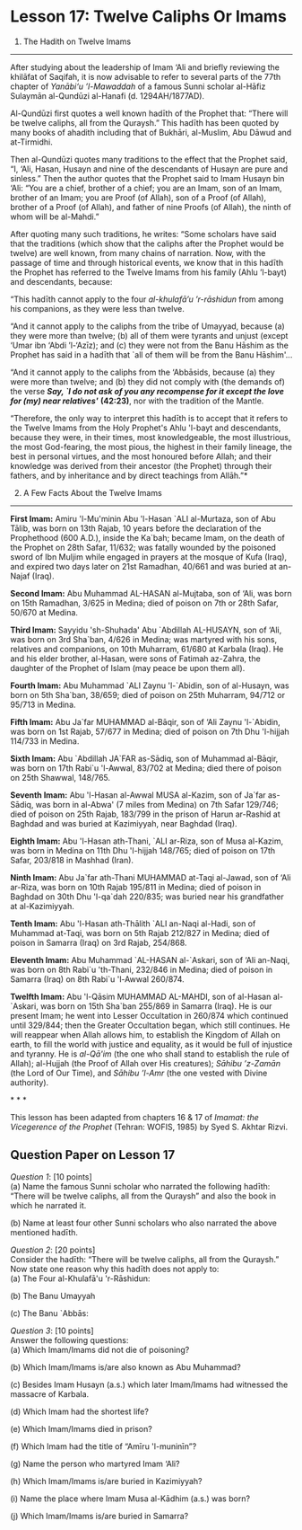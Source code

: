Lesson 17: Twelve Caliphs Or Imams
==================================

1. The Hadith on Twelve Imams
-----------------------------

After studying about the leadership of Imam ‘Ali and briefly reviewing
the khilāfat of Saqifah, it is now advisable to refer to several parts
of the 77th chapter of *Yanābi‘u ’l-Mawaddah* of a famous Sunni scholar
al-Hāfiz Sulaymān al-Qundūzi al-Hanafi (d. 1294AH/1877AD).

Al-Qundūzi first quotes a well known hadīth of the Prophet that: “There
will be twelve caliphs, all from the Quraysh.” This hadīth has been
quoted by many books of ahadith including that of Bukhāri, al-Muslim,
Abu Dāwud and at-Tirmidhi.

Then al-Qundūzi quotes many traditions to the effect that the Prophet
said, “I, ‘Ali, Hasan, Husayn and nine of the descendants of Husayn are
pure and sinless.” Then the author quotes that the Prophet said to Imam
Husayn bin ‘Ali: “You are a chief, brother of a chief; you are an Imam,
son of an Imam, brother of an Imam; you are Proof (of Allah), son of a
Proof (of Allah), brother of a Proof (of Allah), and father of nine
Proofs (of Allah), the ninth of whom will be al-Mahdi.”

After quoting many such traditions, he writes: “Some scholars have said
that the traditions (which show that the caliphs after the Prophet would
be twelve) are well known, from many chains of narration. Now, with the
passage of time and through historical events, we know that in this
hadīth the Prophet has referred to the Twelve Imams from his family
(Ahlu ’l-bayt) and descendants, because:

“This hadīth cannot apply to the four *al-khulafā’u ’r-rāshidun* from
among his companions, as they were less than twelve.

“And it cannot apply to the caliphs from the tribe of Umayyad, because
(a) they were more than twelve; (b) all of them were tyrants and unjust
(except ‘Umar ibn ‘Abdi ’l-‘Azīz); and (c) they were not from the Banu
Hāshim as the Prophet has said in a hadīth that \`all of them will be
from the Banu Hāshim'...

“And it cannot apply to the caliphs from the ‘Abbāsids, because (a) they
were more than twelve; and (b) they did not comply with (the demands of)
the verse ***Say, \`I do not ask of you any recompense for it except the
love for (my) near relatives'*** **(42:23)**, nor with the tradition of
the Mantle.

“Therefore, the only way to interpret this hadīth is to accept that it
refers to the Twelve Imams from the Holy Prophet's Ahlu 'l-bayt and
descendants, because they were, in their times, most knowledgeable, the
most illustrious, the most God-fearing, the most pious, the highest in
their family lineage, the best in personal virtues, and the most
honoured before Allah; and their knowledge was derived from their
ancestor (the Prophet) through their fathers, and by inheritance and by
direct teachings from Allāh.”\*

2. A Few Facts About the Twelve Imams
-------------------------------------

**First Imam:** Amiru 'l-Mu'minin Abu 'l-Hasan \`ALI al-Murtaza, son of
Abu Tālib, was born on 13th Rajab, 10 years before the declaration of
the Prophethood (600 A.D.), inside the Ka\`bah; became Imam, on the
death of the Prophet on 28th Safar, 11/632; was fatally wounded by the
poisoned sword of Ibn Muljim while engaged in prayers at the mosque of
Kufa (Iraq), and expired two days later on 21st Ramadhan, 40/661 and was
buried at an-Najaf (Iraq).

**Second Imam:** Abu Muhammad AL-HASAN al-Mujtaba, son of ‘Ali, was born
on 15th Ramadhan, 3/625 in Medina; died of poison on 7th or 28th Safar,
50/670 at Medina.

**Third Imam:** Sayyidu 'sh-Shuhada' Abu \`Abdillah AL-HUSAYN, son of
‘Ali, was born on 3rd Sha\`ban, 4/626 in Medina; was martyred with his
sons, relatives and companions, on 10th Muharram, 61/680 at Karbala
(Iraq). He and his elder brother, al-Hasan, were sons of Fatimah
az-Zahra, the daughter of the Prophet of Islam (may peace be upon them
all).

**Fourth Imam:** Abu Muhammad \`ALI Zaynu 'l-\`Abidin, son of al-Husayn,
was born on 5th Sha\`ban, 38/659; died of poison on 25th Muharram,
94/712 or 95/713 in Medina.

**Fifth Imam:** Abu Ja\`far MUHAMMAD al-Bāqir, son of ‘Ali Zaynu
'l-\`Abidin, was born on 1st Rajab, 57/677 in Medina; died of poison on
7th Dhu 'l-hijjah 114/733 in Medina.

**Sixth Imam:** Abu \`Abdillah JA\`FAR as-Sādiq, son of Muhammad
al-Bāqir, was born on 17th Rabi\`u 'l-Awwal, 83/702 at Medina; died
there of poison on 25th Shawwal, 148/765.

**Seventh Imam:** Abu 'l-Hasan al-Awwal MUSA al-Kazim, son of Ja\`far
as-Sādiq, was born in al-Abwa' (7 miles from Medina) on 7th Safar
129/746; died of poison on 25th Rajab, 183/799 in the prison of Harun
ar-Rashid at Baghdad and was buried at Kazimiyyah, near Baghdad (Iraq).

**Eighth Imam:** Abu 'l-Hasan ath-Thani, \`ALI ar-Riza, son of Musa
al-Kazim, was born in Medina on 11th Dhu 'l-hijjah 148/765; died of
poison on 17th Safar, 203/818 in Mashhad (Iran).

**Ninth Imam:** Abu Ja\`far ath-Thani MUHAMMAD at-Taqi al-Jawad, son of
‘Ali ar-Riza, was born on 10th Rajab 195/811 in Medina; died of poison
in Baghdad on 30th Dhu 'l-qa\`dah 220/835; was buried near his
grandfather at al-Kazimiyyah.

**Tenth Imam:** Abu 'l-Hasan ath-Thālith \`ALI an-Naqi al-Hadi, son of
Muhammad at-Taqi, was born on 5th Rajab 212/827 in Medina; died of
poison in Samarra (Iraq) on 3rd Rajab, 254/868.

**Eleventh Imam:** Abu Muhammad \`AL-HASAN al-\`Askari, son of ‘Ali
an-Naqi, was born on 8th Rabi\`u 'th-Thani, 232/846 in Medina; died of
poison in Samarra (Iraq) on 8th Rabi\`u 'l-Awwal 260/874.

**Twelfth Imam:** Abu 'l-Qāsim MUHAMMAD AL-MAHDI, son of al-Hasan
al-\`Askari, was born on 15th Sha\`ban 255/869 in Samarra (Iraq). He is
our present Imam; he went into Lesser Occultation in 260/874 which
continued until 329/844; then the Greater Occultation began, which still
continues. He will reappear when Allah allows him, to establish the
Kingdom of Allah on earth, to fill the world with justice and equality,
as it would be full of injustice and tyranny. He is *al-Qā'im* (the one
who shall stand to establish the rule of Allah); al-Hujjah (the Proof of
Allah over His creatures); *Sāhibu ’z-Zamān* (the Lord of Our Time), and
*Sāhibu ’l-Amr* (the one vested with Divine authority).

\* \* \*

This lesson has been adapted from chapters 16 & 17 of *Imamat: the
Vicegerence of the Prophet* (Tehran: WOFIS, 1985) by Syed S. Akhtar
Rizvi.

Question Paper on Lesson 17
---------------------------

*Question 1*: [10 points]  
 (a) Name the famous Sunni scholar who narrated the following hadīth:
“There will be twelve caliphs, all from the Quraysh” and also the book
in which he narrated it.

(b) Name at least four other Sunni scholars who also narrated the above
mentioned hadīth.

*Question 2*: [20 points]  
 Consider the hadīth: “There will be twelve caliphs, all from the
Quraysh.” Now state one reason why this hadīth does not apply to:  
 (a) The Four al-Khulafā'u 'r-Rāshidun:

(b) The Banu Umayyah

(c) The Banu \`Abbās:

*Question 3*: [10 points]  
 Answer the following questions:  
 (a) Which Imam/Imams did not die of poisoning?

(b) Which Imam/Imams is/are also known as Abu Muhammad?

(c) Besides Imam Husayn (a.s.) which later Imam/Imams had witnessed the
massacre of Karbala.

(d) Which Imam had the shortest life?

(e) Which Imam/Imams died in prison?

(f) Which Imam had the title of “Amīru 'l-muninīn”?

(g) Name the person who martyred Imam ‘Ali?

(h) Which Imam/Imams is/are buried in Kazimiyyah?

(i) Name the place where Imam Musa al-Kādhim (a.s.) was born?

(j) Which Imam/Imams is/are buried in Samarra?


